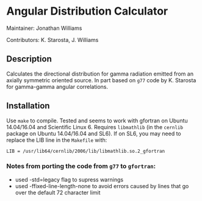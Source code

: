 # Angular Distribution Calculator

Maintainer: Jonathan Williams

Contributors: K. Starosta, J. Williams


## Description

Calculates the directional distribution for gamma radiation emitted from an axially symmetric oriented source.  In part based on `g77` code by K. Starosta for gamma-gamma angular correlations.

## Installation

Use `make` to compile.  Tested and seems to work with gfortran on Ubuntu 14.04/16.04 and Scientific Linux 6.  Requires `libmathlib` (in the `cernlib` package on Ubuntu 14.04/16.04 and SL6).
If on SL6, you may need to replace the LIB line in the `Makefile` with:

```
LIB = /usr/lib64/cernlib/2006/lib/libmathlib.so.2_gfortran
```

### Notes from porting the code from `g77` to `gfortran`:

* used -std=legacy flag to supress warnings
* used -ffixed-line-length-none to avoid errors caused by lines that go over the default 72 character limit
